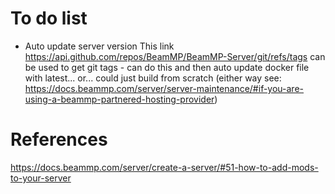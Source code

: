 # To do list

- Auto update server version
This link https://api.github.com/repos/BeamMP/BeamMP-Server/git/refs/tags can be used to get git tags - can do this and then auto update docker file with latest... or... could just build from scratch (either way see: https://docs.beammp.com/server/server-maintenance/#if-you-are-using-a-beammp-partnered-hosting-provider)

# References
https://docs.beammp.com/server/create-a-server/#51-how-to-add-mods-to-your-server

